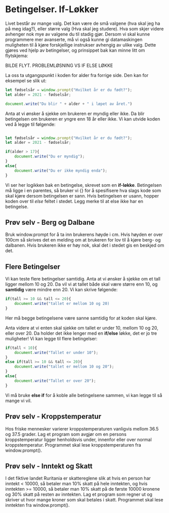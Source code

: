# Betingelser. If-Løkker

Livet består av mange valg. Det kan være de små valgene (hva skal jeg ha på meg idag?), eller større valg (Hva skal jeg studere). Hva som skjer videre avhenger nok mye av valgene du til stadig gjør. Dersom vi skal kunne programmere mer avanserte, må vi også kunne gi datamaskingen muligheten til å kjøre forskjellige instrukser avhengig av ulike valg. Dette gjøres ved hjelp av betingelser, og prinsippet bak kan minne litt om flytskjema: 

BILDE FLYT. PROBLEMLØSNING VS IF ELSE LØKKE

La oss ta utgangspunkt i koden for alder fra forrige side. Den kan for eksempel se slik ut:

```JAVASCRIPT
let fødselsår = window.prompt("Hvilket år er du født?");
let alder = 2021 - fødselsår;

document.write("Du blir " + alder + " i løpet av året.")
```

Anta at vi ønsker å sjekke om brukeren er myndig eller ikke. Da blir betingelsen om brukeren er yngre enn 18 år eller ikke. Vi kan utvide koden ved å legge til følgende:

```JAVASCRIPT

let fødselsår = window.prompt("Hvilket år er du født?");
let alder = 2021 - fødselsår;

if(alder > 17){
    document.write("Du er myndig");
}
else{
    document.write("Du er ikke myndig enda");
}
```

Vi ser her logikken bak en betingelse, skrevet som en **if-løkke**. Betingelsen må ligge i en parentes, så bruker vi {} for å spesifisere hva slags kode som skal kjøre dersom betingelsen er sann. Hvis betingelsen er usann, hopper koden over til *else* feltet i stedet. Legg merke til at else ikke har en betingelse.

## Prøv selv - Berg og Dalbane
Bruk window.prompt for å ta inn brukerens høyde i cm. Hvis høyden er over 100cm så skrives det en melding om at brukeren for lov til å kjøre berg- og dalbanen. Hvis brukeren ikke er høy nok, skal det i stedet gis en beskjed om det.

## Flere Betingelser

Vi kan teste flere betingelser samtidig. Anta at vi ønsker å sjekke om et tall ligger mellom 10 og 20. Da vil vi at tallet både skal være større enn 10, og **samtidig** være mindre enn 20. Vi kan skrive følgende:

```JAVASCRIPT
if(tall >= 10 && tall <= 20){
    document.write("tallet er mellom 10 og 20)
}
``` 
Her må begge betingelsene være sanne samtidig for at koden skal kjøre. 

Anta videre at vi enten skal sjekke om tallet er under 10, mellom 10 og 20, eller over 20. Da holder det ikke lenger med en **if/else** løkke, det er jo tre muligheter! Vi kan legge til flere betingelser:

```JAVASCRIPT
if(tall < 10){
    document.write("Tallet er under 10");
}
else if(tall >= 10 && tall <= 20){
    document.write("tallet er mellom 10 og 20");
}
else{
    document.write("Tallet er over 20");
}
``` 

Vi må bruke **else if** for å koble alle betingelsene sammen, vi kan legge til så mange vi vil. 

## Prøv selv - Kroppstemperatur
Hos friske mennesker varierer kroppstemperaturen vanligvis mellom 36.5 og 37.5 grader. Lag et program som avgjør om en persons kroppstemperatur ligger henholdsvis under, innenfor eller over normal kroppstemperatur. Programmet skal lese kroppstemperaturen fra window.prompt().

## Prøv selv - Inntekt og Skatt
I det fiktive landet Ruritania er skattereglene slik at hvis en person har inntekt < 10000, så betaler man 10% skatt på hele inntekten, og hvis inntekten >= 10000, så betaler man 10% skatt på de første 10000 kronene og 30% skatt på resten av inntekten. Lag et program som regner ut og skriver ut hvor mange kroner som skal betales i skatt. Programmet skal lese inntekten fra window.prompt(). 